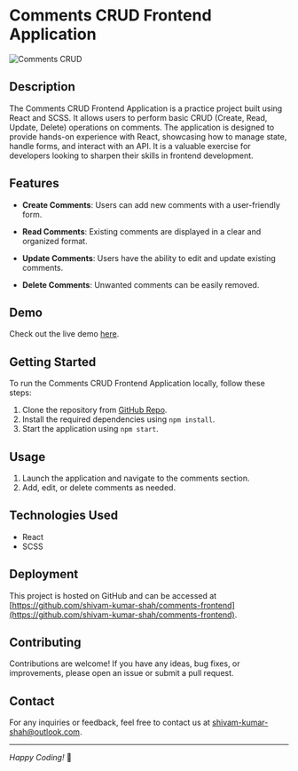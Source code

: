 # Comments CRUD Frontend Application

![Comments CRUD](https://github.com/shivam-kumar-shah/comments-frontend/assets/134827809/71b6c2d8-0800-43ac-b98b-d014cfda03b7)

## Description

The Comments CRUD Frontend Application is a practice project built using React and SCSS. It allows users to perform basic CRUD (Create, Read, Update, Delete) operations on comments. The application is designed to provide hands-on experience with React, showcasing how to manage state, handle forms, and interact with an API. It is a valuable exercise for developers looking to sharpen their skills in frontend development.

## Features

- **Create Comments**: Users can add new comments with a user-friendly form.

- **Read Comments**: Existing comments are displayed in a clear and organized format.

- **Update Comments**: Users have the ability to edit and update existing comments.

- **Delete Comments**: Unwanted comments can be easily removed.

## Demo

Check out the live demo [here](https://shivam-kumar-shah.github.io/comments-frontend).

## Getting Started

To run the Comments CRUD Frontend Application locally, follow these steps:

1. Clone the repository from [GitHub Repo](https://github.com/shivam-kumar-shah/comments-frontend).
2. Install the required dependencies using `npm install`.
3. Start the application using `npm start`.

## Usage

1. Launch the application and navigate to the comments section.
2. Add, edit, or delete comments as needed.

## Technologies Used

- React
- SCSS

## Deployment

This project is hosted on GitHub and can be accessed at [https://github.com/shivam-kumar-shah/comments-frontend](https://github.com/shivam-kumar-shah/comments-frontend).

## Contributing

Contributions are welcome! If you have any ideas, bug fixes, or improvements, please open an issue or submit a pull request.

## Contact

For any inquiries or feedback, feel free to contact us at [shivam-kumar-shah@outlook.com](mailto:shivam-kumar-shah@outlook.com).

---

_Happy Coding!_ 🚀
